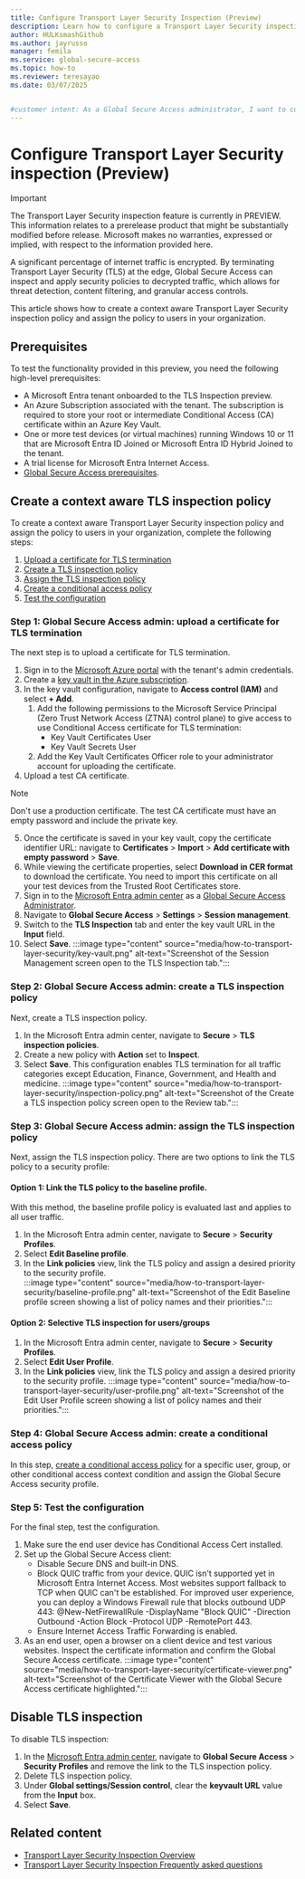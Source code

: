 ```yaml
---
title: Configure Transport Layer Security Inspection (Preview)
description: Learn how to configure a Transport Layer Security inspection policy and assign it to users in your organization.
author: HULKsmashGithub
ms.author: jayrusso
manager: femila
ms.service: global-secure-access
ms.topic: how-to 
ms.reviewer: teresayao
ms.date: 03/07/2025


#customer intent: As a Global Secure Access administrator, I want to configure a context aware Transport Layer Security inspection policy and assign the policy to users in my organization.   
---
```


# Configure Transport Layer Security inspection (Preview)
> [!IMPORTANT]
> The Transport Layer Security inspection feature is currently in PREVIEW.   
> This information relates to a prerelease product that might be substantially modified before release. Microsoft makes no warranties, expressed or implied, with respect to the information provided here.

A significant percentage of internet traffic is encrypted. By terminating Transport Layer Security (TLS) at the edge, Global Secure Access can inspect and apply security policies to decrypted traffic, which allows for threat detection, content filtering, and granular access controls.
 
This article shows how to create a context aware Transport Layer Security inspection policy and assign the policy to users in your organization.

## Prerequisites
To test the functionality provided in this preview, you need the following high-level prerequisites: 
- A Microsoft Entra tenant onboarded to the TLS Inspection preview.     
- An Azure Subscription associated with the tenant. The subscription is required to store your root or intermediate Conditional Access (CA) certificate within an Azure Key Vault.  
- One or more test devices (or virtual machines) running Windows 10 or 11 that are Microsoft Entra ID Joined or Microsoft Entra ID Hybrid Joined to the tenant.  
- A trial license for Microsoft Entra Internet Access.  
- [Global Secure Access prerequisites](how-to-configure-web-content-filtering.md). 

## Create a context aware TLS inspection policy
To create a context aware Transport Layer Security inspection policy and assign the policy to users in your organization, complete the following steps:
1. [Upload a certificate for TLS termination](#step-1-global-secure-access-admin-upload-a-certificate-for-tls-termination)
1. [Create a TLS inspection policy](#step-2-global-secure-access-admin-create-a-tls-inspection-policy)
1. [Assign the TLS inspection policy](#step-3-global-secure-access-admin-assign-the-tls-inspection-policy)
1. [Create a conditional access policy](#step-4-global-secure-access-admin-create-a-conditional-access-policy)
1. [Test the configuration](#step-5-test-the-configuration)

### Step 1: Global Secure Access admin: upload a certificate for TLS termination
The next step is to upload a certificate for TLS termination.
1. Sign in to the [Microsoft Azure portal](https://portal.azure.com/) with the tenant's admin credentials.  
1. Create a [key vault in the Azure subscription](/azure/key-vault/general/quick-create-portal).  
1. In the key vault configuration, navigate to **Access control (IAM)** and select **+ Add**.     
    1. Add the following permissions to the Microsoft Service Principal (Zero Trust Network Access (ZTNA) control plane) to give access to use Conditional Access certificate for TLS termination:   
        - Key Vault Certificates User   
        - Key Vault Secrets User    
    1. Add the Key Vault Certificates Officer role to your administrator account for uploading the certificate.   
1. Upload a test CA certificate. 
> [!NOTE]
> Don't use a production certificate. The test CA certificate must have an empty password and include the private key.
   
5. Once the certificate is saved in your key vault, copy the certificate identifier URL: navigate to **Certificates** > **Import** > **Add certificate with empty password** > **Save**.   
1. While viewing the certificate properties, select **Download in CER format** to download the certificate. You need to import this certificate on all your test devices from the Trusted Root Certificates store.   
1. Sign in to the [Microsoft Entra admin center](https://entra.microsoft.com) as a [Global Secure Access Administrator](../identity/role-based-access-control/permissions-reference.md#global-secure-access-administrator).   
1. Navigate to **Global Secure Access** > **Settings** > **Session management**.   
1. Switch to the **TLS Inspection** tab and enter the key vault URL in the **Input** field.
1. Select **Save**. 
:::image type="content" source="media/how-to-transport-layer-security/key-vault.png" alt-text="Screenshot of the Session Management screen open to the TLS Inspection tab.":::   

### Step 2: Global Secure Access admin: create a TLS inspection policy
Next, create a TLS inspection policy.
1. In the Microsoft Entra admin center, navigate to **Secure** > **TLS inspection policies**.   
1. Create a new policy with **Action** set to **Inspect**.   
1. Select **Save**. 
This configuration enables TLS termination for all traffic categories except Education, Finance, Government, and Health and medicine.
:::image type="content" source="media/how-to-transport-layer-security/inspection-policy.png" alt-text="Screenshot of the Create a TLS inspection policy screen open to the Review tab.":::   

### Step 3: Global Secure Access admin: assign the TLS inspection policy
Next, assign the TLS inspection policy. There are two options to link the TLS policy to a security profile:
#### Option 1: Link the TLS policy to the baseline profile.   
With this method, the baseline profile policy is evaluated last and applies to all user traffic.   
1. In the Microsoft Entra admin center, navigate to **Secure** > **Security Profiles**.
1. Select **Edit Baseline profile**.
1. In the **Link policies** view, link the TLS policy and assign a desired priority to the security profile.   
:::image type="content" source="media/how-to-transport-layer-security/baseline-profile.png" alt-text="Screenshot of the Edit Baseline profile screen showing a list of policy names and their priorities.":::   

#### Option 2: Selective TLS inspection for users/groups
1. In the Microsoft Entra admin center, navigate to **Secure** > **Security Profiles**.
1. Select **Edit User Profile**.
1. In the **Link policies** view, link the TLS policy and assign a desired priority to the security profile.
:::image type="content" source="media/how-to-transport-layer-security/user-profile.png" alt-text="Screenshot of the Edit User Profile screen showing a list of policy names and their priorities.":::   

### Step 4: Global Secure Access admin: create a conditional access policy
In this step, [create a conditional access policy](how-to-configure-web-content-filtering.md#create-and-link-conditional-access-policy) for a specific user, group, or other conditional access context condition and assign the Global Secure Access security profile.   

### Step 5: Test the configuration
For the final step, test the configuration.
1. Make sure the end user device has Conditional Access Cert installed. 
1. Set up the Global Secure Access client:
    - Disable Secure DNS and built-in DNS.   
    - Block QUIC traffic from your device. QUIC isn't supported yet in Microsoft Entra Internet Access. Most websites support fallback to TCP when QUIC can't be established. For improved user experience, you can deploy a Windows Firewall rule that blocks outbound UDP 443: @New-NetFirewallRule -DisplayName "Block QUIC" -Direction Outbound -Action Block -Protocol UDP -RemotePort 443.   
    - Ensure Internet Access Traffic Forwarding is enabled.   
1. As an end user, open a browser on a client device and test various websites. Inspect the certificate information and confirm the Global Secure Access certificate.
:::image type="content" source="media/how-to-transport-layer-security/certificate-viewer.png" alt-text="Screenshot of the Certificate Viewer with the Global Secure Access certificate highlighted.":::    

## Disable TLS inspection
To disable TLS inspection:
1. In the [Microsoft Entra admin center](https://entra.microsoft.com/), navigate to **Global Secure Access** > **Security Profiles** and remove the link to the TLS inspection policy.   
1. Delete TLS inspection policy.    
1. Under **Global settings/Session control**, clear the **keyvault URL** value from the **Input** box. 
1. Select **Save**.   

## Related content
* [Transport Layer Security Inspection Overview](concept-transport-layer-security.md)
* [Transport Layer Security Inspection Frequently asked questions](<resource-faq.yml>)
